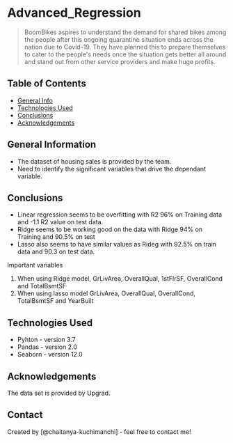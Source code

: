 # Advanced_Regression
> BoomBikes aspires to understand the demand for shared bikes among the people after this ongoing quarantine situation ends across the nation due to Covid-19. They have planned this to prepare themselves to cater to the people's needs once the situation gets better all around and stand out from other service providers and make huge profits.


## Table of Contents
* [General Info](#general-information)
* [Technologies Used](#technologies-used)
* [Conclusions](#conclusions)
* [Acknowledgements](#acknowledgements)

<!-- You can include any other section that is pertinent to your problem -->

## General Information
- The dataset of housing sales is provided by the team.
- Need to identify the significant variables that drive the dependant variable.

<!-- You don't have to answer all the questions - just the ones relevant to your project. -->

## Conclusions
- Linear regression seems to be overfitting with R2 96% on Training data and -1.1 R2 value on test data.
- Ridge seems to be working good on the data with Ridge 94% on Training and 90.5% on test
- Lasso also seems to have similar values as Rideg with 92.5% on train data and 90.3 on test data.

Important variables
1. When using Ridge model, GrLivArea, OverallQual, 1stFlrSF, OverallCond and TotalBsmtSF
2. When using lasso model  GrLivArea, OverallQual, OverallCond, TotalBsmtSF and YearBuilt

<!-- You don't have to answer all the questions - just the ones relevant to your project. -->


## Technologies Used
- Pyhton - version 3.7
- Pandas - version 2.0
- Seaborn - version 12.0

<!-- As the libraries versions keep on changing, it is recommended to mention the version of library used in this project -->

## Acknowledgements
The data set is provided by Upgrad.


## Contact
Created by [@chaitanya-kuchimanchi] - feel free to contact me!


<!-- Optional -->
<!-- ## License -->
<!-- This project is open source and available under the [... License](). -->

<!-- You don't have to include all sections - just the one's relevant to your project -->